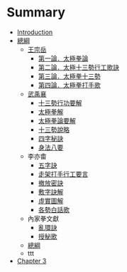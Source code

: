 # Summary

* [Introduction](README.md)
* [總綱](chap01/README.md)
   * [王宗岳](chap01/article000.md)
       * [第一論．太極拳論](chap01/article001.md)
       * [第二論．太極十三勢行工歌訣](chap01/article002.md)
       * [第三論．太極拳十三勢](chap01/article003.md)
       * [第四論．太極拳打手歌](chap01/article004.md)
   * [武禹襄](chap01/article0011.md)
       * [十三勢行功要解](chap01/article005.md)
       * [太極拳解](chap01/article006.md)
       * [太極拳論要解](chap01/article007.md)
       * [十三勢說略](chap01/article008.md)
       * [四字秘訣](chap01/article009.md)
       * [身法八要](chap01/article010.md)
   * 李亦畬
       * [五字訣](chap01/article011.md)
       * [走架打手行工要言](chap01/article012.md)
       * [撤放密訣](chap01/article013.md)
       * [敷字訣解](chap01/article014.md)
       * [虛實圖解](chap01/article015.md)
       * [各勢白話歌](chap01/article016.md)
   * 內家拳文獻
       * [亂環訣](chap01/luan_huan_jue.md)
       * [授秘歌](chap01/shou_mi_ge.md)
   * [總綱](chap01/README.md)
   * ttt
* [Chapter 3](chapter-3/README.md)

